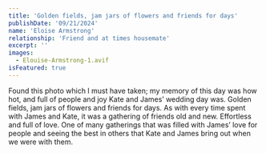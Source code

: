 ```yaml
---
title: 'Golden fields, jam jars of flowers and friends for days'
publishDate: '09/21/2024'
name: 'Eloise Armstrong'
relationship: 'Friend and at times housemate'
excerpt: ''
images:
  - Elouise-Armstrong-1.avif
isFeatured: true
---
```


Found this photo which I must have taken; my memory of this day was how hot, and full of people and joy Kate and James’ wedding day was. Golden fields, jam jars of flowers and friends for days. As with every time spent with James and Kate, it was a gathering of friends old and new. Effortless and full of love. One of many gatherings that was filled with James’ love for people and seeing the best in others that Kate and James bring out when we were with them.